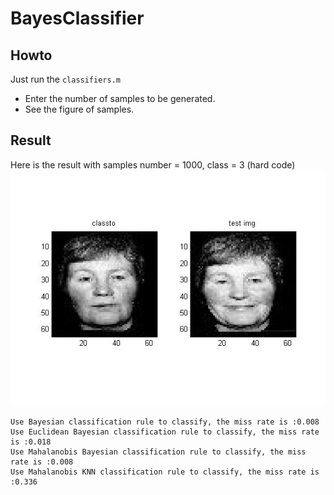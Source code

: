 BayesClassifier
===============

## Howto

Just run the `classifiers.m`

- Enter the number of samples to be generated.
- See the figure of samples.

## Result

Here is the result with samples number = 1000, class = 3 (hard code)
![result](https://raw.githubusercontent.com/timmy00274672/FaceRecogByFastICA/master/result/result.jpg)

```
Use Bayesian classification rule to classify, the miss rate is :0.008
Use Euclidean Bayesian classification rule to classify, the miss rate is :0.018
Use Mahalanobis Bayesian classification rule to classify, the miss rate is :0.008
Use Mahalanobis KNN classification rule to classify, the miss rate is :0.336
```